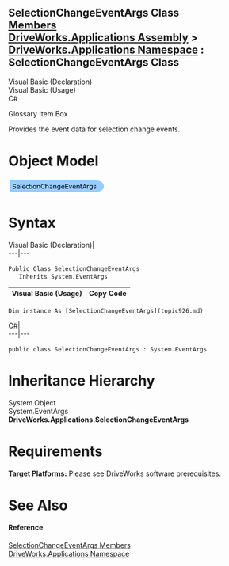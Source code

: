 SelectionChangeEventArgs Class   
[Members](topic927.md)   
[DriveWorks.Applications Assembly](topic13.md) > [DriveWorks.Applications Namespace](topic16.md) : SelectionChangeEventArgs Class  
---  
  
Visual Basic (Declaration)    
Visual Basic (Usage)    
C# 

Glossary Item Box

Provides the event data for selection change events. 

# Object Model

![](dotnetdiagramimages/image29.png)

# Syntax

Visual Basic (Declaration)|   
---|---  
      
    
    Public Class SelectionChangeEventArgs 
       Inherits System.EventArgs  
  
Visual Basic (Usage)| Copy Code  
---|---  
      
    
    Dim instance As [SelectionChangeEventArgs](topic926.md)  
  
C#|   
---|---  
      
    
    public class SelectionChangeEventArgs : System.EventArgs   
  
# Inheritance Hierarchy

System.Object  
System.EventArgs  
**DriveWorks.Applications.SelectionChangeEventArgs**  


# Requirements

**Target Platforms:** Please see DriveWorks software prerequisites.

# See Also

#### Reference

[SelectionChangeEventArgs Members](topic927.md)   
[DriveWorks.Applications Namespace](topic16.md)


